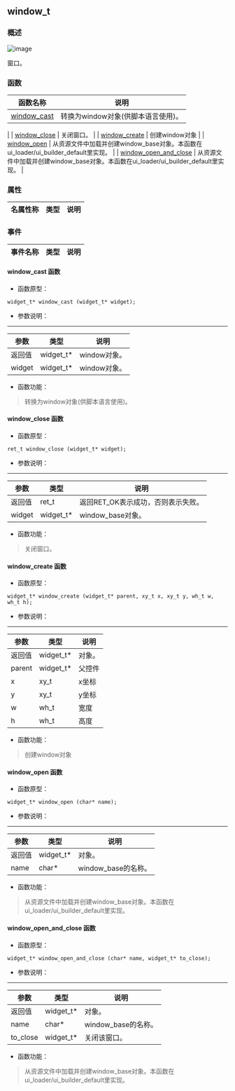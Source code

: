 ## window\_t
### 概述
![image](images/window_t_0.png)

 窗口。
### 函数
<p id="window_t_methods">

| 函数名称 | 说明 | 
| -------- | ------------ | 
| <a href="#window_t_window_cast">window\_cast</a> |  转换为window对象(供脚本语言使用)。 |
| <a href="#window_t_window_close">window\_close</a> |  关闭窗口。 |
| <a href="#window_t_window_create">window\_create</a> |  创建window对象 |
| <a href="#window_t_window_open">window\_open</a> |  从资源文件中加载并创建window_base对象。本函数在ui_loader/ui_builder_default里实现。 |
| <a href="#window_t_window_open_and_close">window\_open\_and\_close</a> |  从资源文件中加载并创建window_base对象。本函数在ui_loader/ui_builder_default里实现。 |
### 属性
<p id="window_t_properties">

| 名属性称 | 类型 | 说明 | 
| -------- | ----- | ------------ | 
### 事件
<p id="window_t_events">

| 事件名称 | 类型  | 说明 | 
| -------- | ----- | ------- | 
#### window\_cast 函数
* 函数原型：

```
widget_t* window_cast (widget_t* widget);
```

* 参数说明：

-----------------------

| 参数 | 类型 | 说明 |
| -------- | ----- | --------- |
| 返回值 | widget\_t* | window对象。 |
| widget | widget\_t* | window对象。 |
* 函数功能：

> <p id="window_t_window_cast"> 转换为window对象(供脚本语言使用)。



#### window\_close 函数
* 函数原型：

```
ret_t window_close (widget_t* widget);
```

* 参数说明：

-----------------------

| 参数 | 类型 | 说明 |
| -------- | ----- | --------- |
| 返回值 | ret\_t | 返回RET\_OK表示成功，否则表示失败。 |
| widget | widget\_t* | window\_base对象。 |
* 函数功能：

> <p id="window_t_window_close"> 关闭窗口。



#### window\_create 函数
* 函数原型：

```
widget_t* window_create (widget_t* parent, xy_t x, xy_t y, wh_t w, wh_t h);
```

* 参数说明：

-----------------------

| 参数 | 类型 | 说明 |
| -------- | ----- | --------- |
| 返回值 | widget\_t* | 对象。 |
| parent | widget\_t* | 父控件 |
| x | xy\_t | x坐标 |
| y | xy\_t | y坐标 |
| w | wh\_t | 宽度 |
| h | wh\_t | 高度 |
* 函数功能：

> <p id="window_t_window_create"> 创建window对象



#### window\_open 函数
* 函数原型：

```
widget_t* window_open (char* name);
```

* 参数说明：

-----------------------

| 参数 | 类型 | 说明 |
| -------- | ----- | --------- |
| 返回值 | widget\_t* | 对象。 |
| name | char* | window\_base的名称。 |
* 函数功能：

> <p id="window_t_window_open"> 从资源文件中加载并创建window_base对象。本函数在ui_loader/ui_builder_default里实现。



#### window\_open\_and\_close 函数
* 函数原型：

```
widget_t* window_open_and_close (char* name, widget_t* to_close);
```

* 参数说明：

-----------------------

| 参数 | 类型 | 说明 |
| -------- | ----- | --------- |
| 返回值 | widget\_t* | 对象。 |
| name | char* | window\_base的名称。 |
| to\_close | widget\_t* | 关闭该窗口。 |
* 函数功能：

> <p id="window_t_window_open_and_close"> 从资源文件中加载并创建window_base对象。本函数在ui_loader/ui_builder_default里实现。




